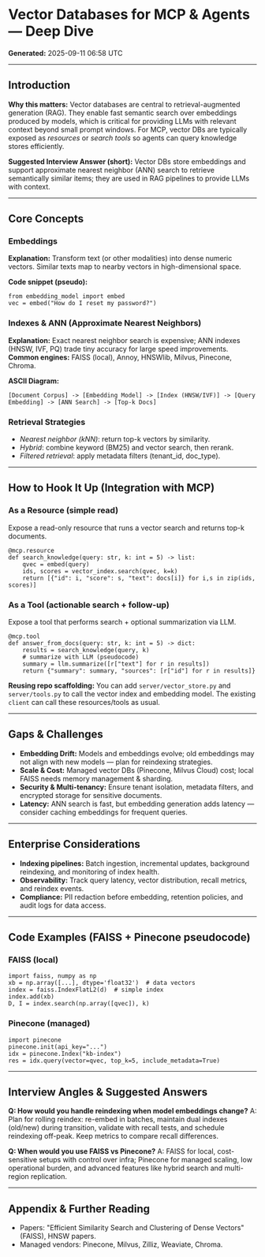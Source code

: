 # Vector Databases for MCP & Agents — Deep Dive

**Generated:** 2025-09-11 06:58 UTC

---

## Introduction

**Why this matters:** Vector databases are central to retrieval-augmented generation (RAG). They enable fast semantic search over embeddings produced by models, which is critical for providing LLMs with relevant context beyond small prompt windows. For MCP, vector DBs are typically exposed as *resources* or *search tools* so agents can query knowledge stores efficiently.

**Suggested Interview Answer (short):** Vector DBs store embeddings and support approximate nearest neighbor (ANN) search to retrieve semantically similar items; they are used in RAG pipelines to provide LLMs with context.

---

## Core Concepts

### Embeddings
**Explanation:** Transform text (or other modalities) into dense numeric vectors. Similar texts map to nearby vectors in high-dimensional space.

**Code snippet (pseudo):**
```
from embedding_model import embed
vec = embed("How do I reset my password?")
```

### Indexes & ANN (Approximate Nearest Neighbors)
**Explanation:** Exact nearest neighbor search is expensive; ANN indexes (HNSW, IVF, PQ) trade tiny accuracy for large speed improvements.
**Common engines:** FAISS (local), Annoy, HNSWlib, Milvus, Pinecone, Chroma.

**ASCII Diagram:**
```
[Document Corpus] -> [Embedding Model] -> [Index (HNSW/IVF)] -> [Query Embedding] -> [ANN Search] -> [Top-k Docs]
```

### Retrieval Strategies
- *Nearest neighbor (kNN)*: return top-k vectors by similarity.
- *Hybrid*: combine keyword (BM25) and vector search, then rerank.
- *Filtered retrieval*: apply metadata filters (tenant_id, doc_type).

---

## How to Hook It Up (Integration with MCP)

### As a Resource (simple read)
Expose a read-only resource that runs a vector search and returns top-k documents.
```
@mcp.resource
def search_knowledge(query: str, k: int = 5) -> list:
    qvec = embed(query)
    ids, scores = vector_index.search(qvec, k=k)
    return [{"id": i, "score": s, "text": docs[i]} for i,s in zip(ids, scores)]
```

### As a Tool (actionable search + follow-up)
Expose a tool that performs search + optional summarization via LLM.
```
@mcp.tool
def answer_from_docs(query: str, k: int = 5) -> dict:
    results = search_knowledge(query, k)
    # summarize with LLM (pseudocode)
    summary = llm.summarize([r["text"] for r in results])
    return {"summary": summary, "sources": [r["id"] for r in results]}
```

**Reusing repo scaffolding:** You can add `server/vector_store.py` and `server/tools.py` to call the vector index and embedding model. The existing `client` can call these resources/tools as usual.

---

## Gaps & Challenges

- **Embedding Drift:** Models and embeddings evolve; old embeddings may not align with new models — plan for reindexing strategies.
- **Scale & Cost:** Managed vector DBs (Pinecone, Milvus Cloud) cost; local FAISS needs memory management & sharding.
- **Security & Multi-tenancy:** Ensure tenant isolation, metadata filters, and encrypted storage for sensitive documents.
- **Latency:** ANN search is fast, but embedding generation adds latency — consider caching embeddings for frequent queries.

---

## Enterprise Considerations

- **Indexing pipelines:** Batch ingestion, incremental updates, background reindexing, and monitoring of index health.
- **Observability:** Track query latency, vector distribution, recall metrics, and reindex events.
- **Compliance:** PII redaction before embedding, retention policies, and audit logs for data access.

---

## Code Examples (FAISS + Pinecone pseudocode)

### FAISS (local)
```
import faiss, numpy as np
xb = np.array([...], dtype='float32')  # data vectors
index = faiss.IndexFlatL2(d)  # simple index
index.add(xb)
D, I = index.search(np.array([qvec]), k)
```

### Pinecone (managed)
```
import pinecone
pinecone.init(api_key="...")
idx = pinecone.Index("kb-index")
res = idx.query(vector=qvec, top_k=5, include_metadata=True)
```

---

## Interview Angles & Suggested Answers

**Q: How would you handle reindexing when model embeddings change?**
A: Plan for rolling reindex: re-embed in batches, maintain dual indexes (old/new) during transition, validate with recall tests, and schedule reindexing off-peak. Keep metrics to compare recall differences.

**Q: When would you use FAISS vs Pinecone?**
A: FAISS for local, cost-sensitive setups with control over infra; Pinecone for managed scaling, low operational burden, and advanced features like hybrid search and multi-region replication.

---

## Appendix & Further Reading
- Papers: "Efficient Similarity Search and Clustering of Dense Vectors" (FAISS), HNSW papers.
- Managed vendors: Pinecone, Milvus, Zilliz, Weaviate, Chroma.
